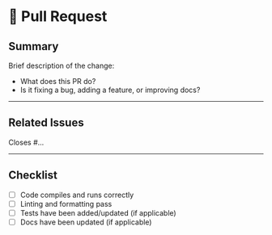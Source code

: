 # 🚀 Pull Request

## Summary

Brief description of the change:

- What does this PR do?
- Is it fixing a bug, adding a feature, or improving docs?

---

## Related Issues

Closes #...

---

## Checklist

- [ ] Code compiles and runs correctly
- [ ] Linting and formatting pass
- [ ] Tests have been added/updated (if applicable)
- [ ] Docs have been updated (if applicable)

